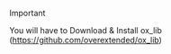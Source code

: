 > [!IMPORTANT]
> You will have to Download & Install ox_lib (https://github.com/overextended/ox_lib)
